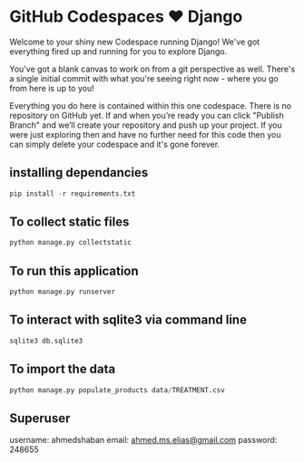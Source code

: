 # GitHub Codespaces ♥️ Django

Welcome to your shiny new Codespace running Django! We've got everything fired up and running for you to explore Django.

You've got a blank canvas to work on from a git perspective as well. There's a single initial commit with what you're seeing right now - where you go from here is up to you!

Everything you do here is contained within this one codespace. There is no repository on GitHub yet. If and when you’re ready you can click "Publish Branch" and we’ll create your repository and push up your project. If you were just exploring then and have no further need for this code then you can simply delete your codespace and it's gone forever.

## installing dependancies

```python
pip install -r requirements.txt
```

## To collect static files

```python
python manage.py collectstatic
```

## To run this application

```python
python manage.py runserver
```

## To interact with sqlite3 via command line

``` sql
sqlite3 db.sqlite3
```

## To import the data

```python
python manage.py populate_products data/TREATMENT.csv
```

## Superuser

username: ahmedshaban
email: <ahmed.ms.elias@gmail.com>
password: 248655
